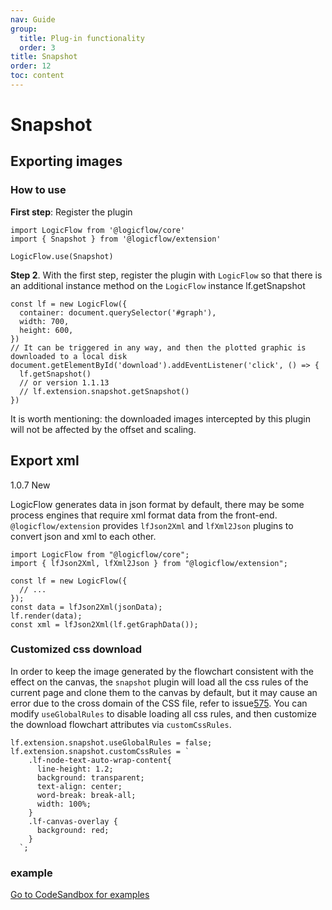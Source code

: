 ```yaml
---
nav: Guide
group:
  title: Plug-in functionality
  order: 3
title: Snapshot
order: 12
toc: content
---
```


# Snapshot

## Exporting images

### How to use

**First step**: Register the plugin

```tsx | purex | pure
import LogicFlow from '@logicflow/core'
import { Snapshot } from '@logicflow/extension'

LogicFlow.use(Snapshot)
```

**Step 2**.
With the first step, register the plugin with `LogicFlow` so that there is an additional instance method on the `LogicFlow` instance lf.getSnapshot
```tsx | purex | pure
const lf = new LogicFlow({
  container: document.querySelector('#graph'),
  width: 700,
  height: 600,
})
// It can be triggered in any way, and then the plotted graphic is downloaded to a local disk
document.getElementById('download').addEventListener('click', () => {
  lf.getSnapshot()
  // or version 1.1.13
  // lf.extension.snapshot.getSnapshot()
})
```

It is worth mentioning: the downloaded images intercepted by this plugin will not be affected by the offset and scaling.

## Export xml

1.0.7 New

LogicFlow generates data in json format by default, there may be some process engines that require xml format data from the front-end. `@logicflow/extension` provides `lfJson2Xml` and `lfXml2Json` plugins to convert json and xml to each other.

```tsx | purex | pure
import LogicFlow from "@logicflow/core";
import { lfJson2Xml, lfXml2Json } from "@logicflow/extension";

const lf = new LogicFlow({
  // ...
});
const data = lfJson2Xml(jsonData);
lf.render(data);
const xml = lfJson2Xml(lf.getGraphData());
```

### Customized css download

In order to keep the image generated by the flowchart consistent with the effect on the canvas, the `snapshot` plugin will load all the css rules of the current page and clone them to the canvas by default, but it may cause an error due to the cross domain of the CSS file, refer to issue[575](https://github.com/didi/LogicFlow/issues/575). You can modify `useGlobalRules` to disable loading all css rules, and then customize the download flowchart attributes via `customCssRules`.

```tsx | pure
lf.extension.snapshot.useGlobalRules = false;
lf.extension.snapshot.customCssRules = `
    .lf-node-text-auto-wrap-content{
      line-height: 1.2;
      background: transparent;
      text-align: center;
      word-break: break-all;
      width: 100%;
    }
    .lf-canvas-overlay {
      background: red;
    }
  `;
```

### example

<a href="https://codesandbox.io/embed/logicflow-base21-o3vqi?fontsize=14&hidenavigation=1&theme=dark&view=preview" target="_blank"> Go to CodeSandbox for examples </a>
